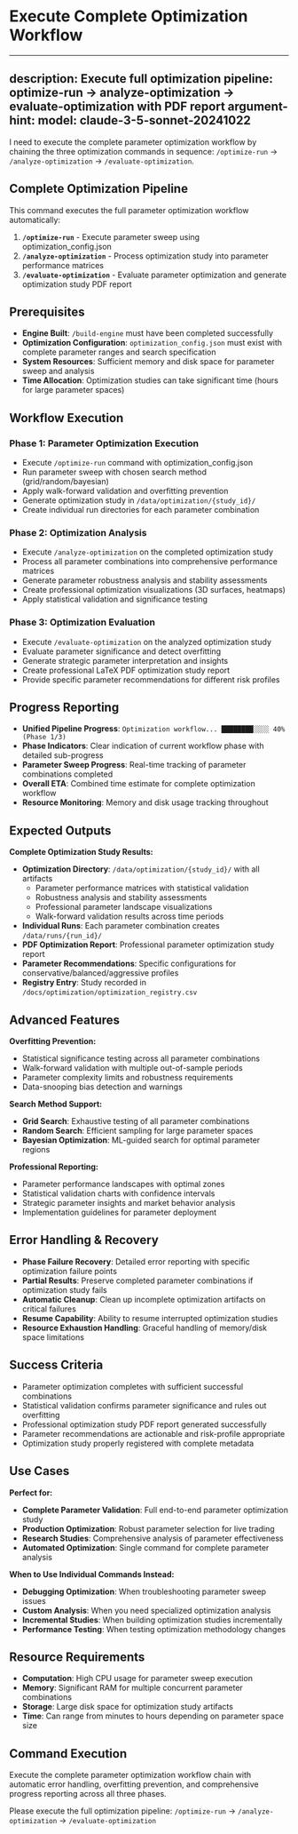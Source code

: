 # Execute Complete Optimization Workflow

---
description: Execute full optimization pipeline: optimize-run → analyze-optimization → evaluate-optimization with PDF report
argument-hint: 
model: claude-3-5-sonnet-20241022
---

I need to execute the complete parameter optimization workflow by chaining the three optimization commands in sequence: `/optimize-run` → `/analyze-optimization` → `/evaluate-optimization`.

## Complete Optimization Pipeline

This command executes the full parameter optimization workflow automatically:

1. **`/optimize-run`** - Execute parameter sweep using optimization_config.json
2. **`/analyze-optimization`** - Process optimization study into parameter performance matrices
3. **`/evaluate-optimization`** - Evaluate parameter optimization and generate optimization study PDF report

## Prerequisites
- **Engine Built**: `/build-engine` must have been completed successfully
- **Optimization Configuration**: `optimization_config.json` must exist with complete parameter ranges and search specification
- **System Resources**: Sufficient memory and disk space for parameter sweep and analysis
- **Time Allocation**: Optimization studies can take significant time (hours for large parameter spaces)

## Workflow Execution

### Phase 1: Parameter Optimization Execution
- Execute `/optimize-run` command with optimization_config.json
- Run parameter sweep with chosen search method (grid/random/bayesian)
- Apply walk-forward validation and overfitting prevention
- Generate optimization study in `/data/optimization/{study_id}/`
- Create individual run directories for each parameter combination

### Phase 2: Optimization Analysis
- Execute `/analyze-optimization` on the completed optimization study
- Process all parameter combinations into comprehensive performance matrices
- Generate parameter robustness analysis and stability assessments
- Create professional optimization visualizations (3D surfaces, heatmaps)
- Apply statistical validation and significance testing

### Phase 3: Optimization Evaluation
- Execute `/evaluate-optimization` on the analyzed optimization study
- Evaluate parameter significance and detect overfitting
- Generate strategic parameter interpretation and insights
- Create professional LaTeX PDF optimization study report
- Provide specific parameter recommendations for different risk profiles

## Progress Reporting
- **Unified Pipeline Progress**: `Optimization workflow... ████████░░░░ 40% (Phase 1/3)`
- **Phase Indicators**: Clear indication of current workflow phase with detailed sub-progress
- **Parameter Sweep Progress**: Real-time tracking of parameter combinations completed
- **Overall ETA**: Combined time estimate for complete optimization workflow
- **Resource Monitoring**: Memory and disk usage tracking throughout

## Expected Outputs
**Complete Optimization Study Results:**
- **Optimization Directory**: `/data/optimization/{study_id}/` with all artifacts
  - Parameter performance matrices with statistical validation
  - Robustness analysis and stability assessments
  - Professional parameter landscape visualizations
  - Walk-forward validation results across time periods
- **Individual Runs**: Each parameter combination creates `/data/runs/{run_id}/`
- **PDF Optimization Report**: Professional parameter optimization study report
- **Parameter Recommendations**: Specific configurations for conservative/balanced/aggressive profiles
- **Registry Entry**: Study recorded in `/docs/optimization/optimization_registry.csv`

## Advanced Features
**Overfitting Prevention:**
- Statistical significance testing across all parameter combinations
- Walk-forward validation with multiple out-of-sample periods
- Parameter complexity limits and robustness requirements
- Data-snooping bias detection and warnings

**Search Method Support:**
- **Grid Search**: Exhaustive testing of all parameter combinations
- **Random Search**: Efficient sampling for large parameter spaces
- **Bayesian Optimization**: ML-guided search for optimal parameter regions

**Professional Reporting:**
- Parameter performance landscapes with optimal zones
- Statistical validation charts with confidence intervals
- Strategic parameter insights and market behavior analysis
- Implementation guidelines for parameter deployment

## Error Handling & Recovery
- **Phase Failure Recovery**: Detailed error reporting with specific optimization failure points
- **Partial Results**: Preserve completed parameter combinations if optimization study fails
- **Automatic Cleanup**: Clean up incomplete optimization artifacts on critical failures
- **Resume Capability**: Ability to resume interrupted optimization studies
- **Resource Exhaustion Handling**: Graceful handling of memory/disk space limitations

## Success Criteria
- Parameter optimization completes with sufficient successful combinations
- Statistical validation confirms parameter significance and rules out overfitting
- Professional optimization study PDF report generated successfully
- Parameter recommendations are actionable and risk-profile appropriate
- Optimization study properly registered with complete metadata

## Use Cases
**Perfect for:**
- **Complete Parameter Validation**: Full end-to-end parameter optimization study
- **Production Optimization**: Robust parameter selection for live trading
- **Research Studies**: Comprehensive analysis of parameter effectiveness
- **Automated Optimization**: Single command for complete parameter analysis

**When to Use Individual Commands Instead:**
- **Debugging Optimization**: When troubleshooting parameter sweep issues
- **Custom Analysis**: When you need specialized optimization analysis
- **Incremental Studies**: When building optimization studies incrementally
- **Performance Testing**: When testing optimization methodology changes

## Resource Requirements
- **Computation**: High CPU usage for parameter sweep execution
- **Memory**: Significant RAM for multiple concurrent parameter combinations
- **Storage**: Large disk space for optimization study artifacts
- **Time**: Can range from minutes to hours depending on parameter space size

## Command Execution
Execute the complete parameter optimization workflow chain with automatic error handling, overfitting prevention, and comprehensive progress reporting across all three phases.

Please execute the full optimization pipeline: `/optimize-run` → `/analyze-optimization` → `/evaluate-optimization`